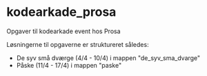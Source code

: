 # kodearkade_prosa
Opgaver til kodearkade event hos Prosa

Løsningerne til opgaverne er struktureret således:
- De syv små dværge (4/4 - 10/4) i mappen "de_syv_sma_dvarge"
- Påske (11/4 - 17/4) i mappen "paske"
